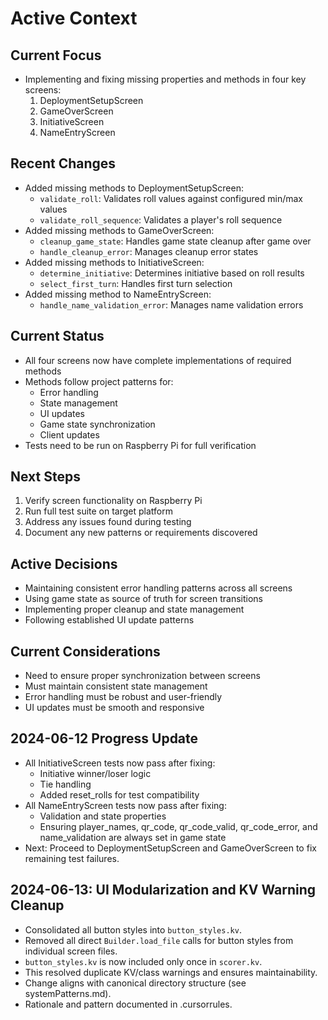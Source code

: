 # Active Context

## Current Focus

- Implementing and fixing missing properties and methods in four key screens:
  1. DeploymentSetupScreen
  2. GameOverScreen
  3. InitiativeScreen
  4. NameEntryScreen

## Recent Changes

- Added missing methods to DeploymentSetupScreen:
  - `validate_roll`: Validates roll values against configured min/max values
  - `validate_roll_sequence`: Validates a player's roll sequence
- Added missing methods to GameOverScreen:
  - `cleanup_game_state`: Handles game state cleanup after game over
  - `handle_cleanup_error`: Manages cleanup error states
- Added missing methods to InitiativeScreen:
  - `determine_initiative`: Determines initiative based on roll results
  - `select_first_turn`: Handles first turn selection
- Added missing method to NameEntryScreen:
  - `handle_name_validation_error`: Manages name validation errors

## Current Status

- All four screens now have complete implementations of required methods
- Methods follow project patterns for:
  - Error handling
  - State management
  - UI updates
  - Game state synchronization
  - Client updates
- Tests need to be run on Raspberry Pi for full verification

## Next Steps

1. Verify screen functionality on Raspberry Pi
2. Run full test suite on target platform
3. Address any issues found during testing
4. Document any new patterns or requirements discovered

## Active Decisions

- Maintaining consistent error handling patterns across all screens
- Using game state as source of truth for screen transitions
- Implementing proper cleanup and state management
- Following established UI update patterns

## Current Considerations

- Need to ensure proper synchronization between screens
- Must maintain consistent state management
- Error handling must be robust and user-friendly
- UI updates must be smooth and responsive

## 2024-06-12 Progress Update

- All InitiativeScreen tests now pass after fixing:
  - Initiative winner/loser logic
  - Tie handling
  - Added reset_rolls for test compatibility
- All NameEntryScreen tests now pass after fixing:
  - Validation and state properties
  - Ensuring player_names, qr_code, qr_code_valid, qr_code_error, and name_validation are always set in game state
- Next: Proceed to DeploymentSetupScreen and GameOverScreen to fix remaining test failures.

## 2024-06-13: UI Modularization and KV Warning Cleanup

- Consolidated all button styles into `button_styles.kv`.
- Removed all direct `Builder.load_file` calls for button styles from individual screen files.
- `button_styles.kv` is now included only once in `scorer.kv`.
- This resolved duplicate KV/class warnings and ensures maintainability.
- Change aligns with canonical directory structure (see systemPatterns.md).
- Rationale and pattern documented in .cursorrules.

